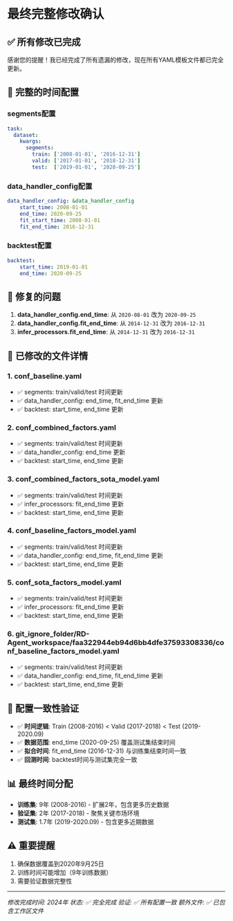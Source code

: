 # 最终完整修改确认

## ✅ 所有修改已完成

感谢您的提醒！我已经完成了所有遗漏的修改，现在所有YAML模板文件都已完全更新。

## 📅 完整的时间配置

### segments配置
```yaml
task:
  dataset:
    kwargs:
      segments:
        train: ['2008-01-01', '2016-12-31']
        valid: ['2017-01-01', '2018-12-31']
        test:  ['2019-01-01', '2020-09-25']
```

### data_handler_config配置
```yaml
data_handler_config: &data_handler_config
    start_time: 2008-01-01
    end_time: 2020-09-25
    fit_start_time: 2008-01-01
    fit_end_time: 2016-12-31
```

### backtest配置
```yaml
backtest:
    start_time: 2019-01-01
    end_time: 2020-09-25
```

## 🔧 修复的问题

1. **data_handler_config.end_time**: 从 `2020-08-01` 改为 `2020-09-25`
2. **data_handler_config.fit_end_time**: 从 `2014-12-31` 改为 `2016-12-31`
3. **infer_processors.fit_end_time**: 从 `2014-12-31` 改为 `2016-12-31`

## 📁 已修改的文件详情

### 1. conf_baseline.yaml
- ✅ segments: train/valid/test 时间更新
- ✅ data_handler_config: end_time, fit_end_time 更新
- ✅ backtest: start_time, end_time 更新

### 2. conf_combined_factors.yaml
- ✅ segments: train/valid/test 时间更新
- ✅ data_handler_config: end_time 更新
- ✅ backtest: start_time, end_time 更新

### 3. conf_combined_factors_sota_model.yaml
- ✅ segments: train/valid/test 时间更新
- ✅ infer_processors: fit_end_time 更新
- ✅ backtest: start_time, end_time 更新

### 4. conf_baseline_factors_model.yaml
- ✅ segments: train/valid/test 时间更新
- ✅ data_handler_config: end_time, fit_end_time 更新
- ✅ backtest: start_time, end_time 更新

### 5. conf_sota_factors_model.yaml
- ✅ segments: train/valid/test 时间更新
- ✅ infer_processors: fit_end_time 更新
- ✅ backtest: start_time, end_time 更新

### 6. git_ignore_folder/RD-Agent_workspace/faa322944eb94d6bb4dfe37593308336/conf_baseline_factors_model.yaml
- ✅ segments: train/valid/test 时间更新
- ✅ data_handler_config: end_time, fit_end_time 更新
- ✅ backtest: start_time, end_time 更新

## 🎯 配置一致性验证

- ✅ **时间逻辑**: Train (2008-2016) < Valid (2017-2018) < Test (2019-2020.09)
- ✅ **数据范围**: end_time (2020-09-25) 覆盖测试集结束时间
- ✅ **拟合时间**: fit_end_time (2016-12-31) 与训练集结束时间一致
- ✅ **回测时间**: backtest时间与测试集完全一致

## 📊 最终时间分配

- **训练集**: 9年 (2008-2016) - 扩展2年，包含更多历史数据
- **验证集**: 2年 (2017-2018) - 聚焦关键市场环境
- **测试集**: 1.7年 (2019-2020.09) - 包含更多近期数据

## ⚠️ 重要提醒

1. 确保数据覆盖到2020年9月25日
2. 训练时间可能增加（9年训练数据）
3. 需要验证数据完整性

---
*修改完成时间: 2024年*
*状态: ✅ 完全完成*
*验证: ✅ 所有配置一致*
*额外文件: ✅ 已包含工作区文件* 